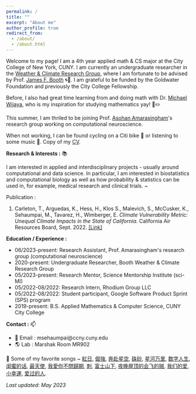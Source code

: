 ```yaml
---
permalink: /
title: ""
excerpt: "About me"
author_profile: true
redirect_from: 
  - /about/
  - /about.html
---
```


Welcome to my page! I am a 4th year applied math & CS major at the City College of New York, CUNY. I am currently an undergraduate researcher in the [Weather & Climate Research Group](https://jfbooth.ccny.cuny.edu/), where I am fortunate to be advised by Prof. [James F. Booth](https://www.ccny.cuny.edu/profiles/james-booth) 🌀🌊. I am grateful to be funded by the Goldwater Foundation and previously the City College Fellowship.

Before, I also had great time learning from and doing math with Dr. [Michael Wijaya](https://holdfirst.wordpress.com/), who is my inspiration for studying mathematics yay! 📔✏️

This summer, I am thriled to be joining Prof. [Asohan Amarasingham](https://math.sci.ccny.cuny.edu/person/asohan-amarasingham/)'s research group working on computational neuroscience.

When not working, I can be found cycling on a Citi bike 🚴 or listening to some music 🎵. Copy of my [CV](https://www.dropbox.com/s/z6xv2q52l2wpw98/MS_CV_P_05_27_2023.pdf?dl=0). 

<b>Research & Interests :</b> 📚

I am interested in applied and interdisciplinary projects - usually around computational and data science. In particular, I am interested in biostatistics and computational biology as well as how probability & statistics can be used in, for example, medical research and clinical trials. ~

Publication : 

1. Carleton, T., Arguedas, K., Hess, H., Klos S., Malevich, S., McCusker, K., Sehaumpai, M., Tavarez, H., Wimberger, E. *Climate Vulnerability Metric: Unequal Climate Impacts in the State of California*. California Air Resources Board, Sept. 2022. [[Link]](https://ww2.arb.ca.gov/sites/default/files/2022-11/2022-sp-appendix-k-climate-vulnerability-metric_0.pdf)

<b>Education / Experience :</b> 

- 06/2023-present: Research Assistant, Prof. Amarasingham's research group (computational neuroscience)
- 2020-present: Undergraduate Researcher, Booth Weather & Climate Research Group
- 05/2023-present: Research Mentor, Science Mentorship Institute (sci-MI)
- 05/2022-08/2022: Research Intern, Rhodium Group LLC
- 05/2022-08/2022: Student participant, Google Software Product Sprint (SPS) program
- 2019-present: B.S. Applied Mathematics & Computer Science, CUNY City College

<b>Contact :</b> 📫
- 📧 Email : msehaumpai<span>@<span>ccny.cuny.edu 
- 🌎 Lab : Marshak Room MR902

🎵 Some of my favorite songs ~ [紅日](https://www.youtube.com/watch?v=YQn8FXuIHTU), [倔強](https://www.youtube.com/watch?v=UnO8UHbqUCs), [奔赴星空](https://www.youtube.com/watch?v=V-8YuvTLMl8), [硃砂](https://www.youtube.com/watch?v=Q_K6atAZVb0), [星河万里](https://www.youtube.com/watch?v=K7_b9LAjf7k), [数字人生](https://www.youtube.com/watch?v=0HVTY0dMEs0), [闺蜜的话](https://www.youtube.com/watch?v=4hSFyTO1LpQ), [最天使](https://www.youtube.com/watch?v=azynen7n8cw), [我愛你不問歸期](https://www.youtube.com/watch?v=zaCsjAV-xC4), [刺](https://www.youtube.com/watch?v=VNahtGaLZac), [富士山下](https://www.youtube.com/watch?v=qxTjxO2JcDk), [夜晚屋顶的会飞的贼](https://www.youtube.com/watch?v=kmB8vrKFPUI), [我们的爱](https://www.youtube.com/watch?v=SCFlWiMbHd0), [小幸運](https://www.youtube.com/watch?v=Uwl18twabyI), [爱过的人](https://www.youtube.com/watch?v=EYrv5mEZ2K4).

*Last updated: May 2023*